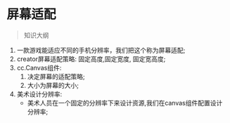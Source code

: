 # 屏幕适配

> 知识大纲
1. 一款游戏能适应不同的手机分辨率，我们把这个称为屏幕适配;
2. creator屏幕适配策略:  固定高度,固定宽度, 固定宽高度;
3. cc.Canvas组件: 
    1. 决定屏幕的适配策略;
    2. 大小为屏幕的大小;
4. 美术设计分辨率:  
    * 美术人员在一个固定的分辨率下来设计资源,我们在canvas组件配置设计分辨率;     